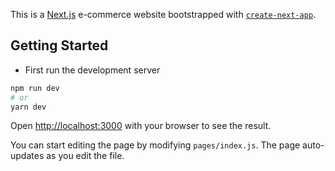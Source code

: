 This is a [Next.js](https://nextjs.org/) e-commerce website bootstrapped with [`create-next-app`](https://github.com/vercel/next.js/tree/canary/packages/create-next-app).

## Getting Started
- First run the development server

```bash
npm run dev
# or
yarn dev
```

Open [http://localhost:3000](http://localhost:3000) with your browser to see the result.

You can start editing the page by modifying `pages/index.js`. The page auto-updates as you edit the file.